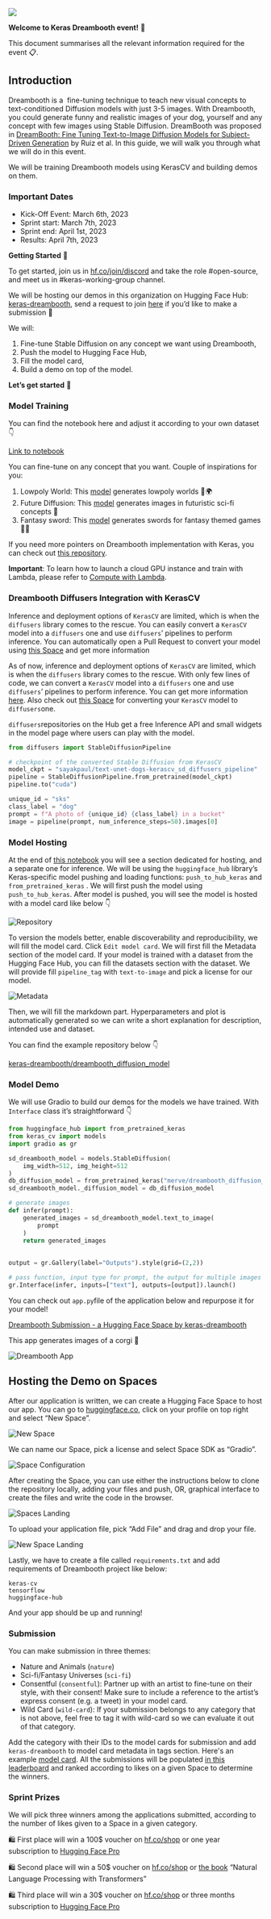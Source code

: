 
![](https://huggingface.co/spaces/keras-dreambooth/README/resolve/main/dreambooth.png)

**Welcome to Keras Dreambooth event!** 🤗 

This document summarises all the relevant information required for the event 📋.

## Introduction

Dreambooth is a  fine-tuning technique to teach new visual concepts to text-conditioned Diffusion models with just 3-5 images. With Dreambooth, you could generate funny and realistic images of your dog, yourself and any concept with few images using Stable Diffusion. 
DreamBooth was proposed in [DreamBooth: Fine Tuning Text-to-Image Diffusion Models for Subject-Driven Generation](https://arxiv.org/abs/2208.12242) by Ruiz et al.
In this guide, we will walk you through what we will do in this event.

We will be training Dreambooth models using KerasCV and building demos on them. 

### Important Dates

- Kick-Off Event: March 6th, 2023
- Sprint start: March 7th, 2023
- Sprint end: April 1st, 2023
- Results: April 7th, 2023


**Getting Started** 🚀 

To get started, join us in [hf.co/join/discord](http://hf.co/join/discord) and take the role #open-source, and meet us in #keras-working-group channel. 

We will be hosting our demos in this organization on Hugging Face Hub: [keras-dreambooth](https://huggingface.co/keras-dreambooth), send a request to join [here](https://huggingface.co/organizations/keras-dreambooth/share/RMocthadPgpxxUDHtAesrbBzieDLgUfPmv) if you’d like to make a submission 🙂


We will:

1. Fine-tune Stable Diffusion on any concept we want using Dreambooth,
2. Push the model to Hugging Face Hub,
3. Fill the model card,
4. Build a demo on top of the model.

**Let’s get started** 🚀 

### **Model Training**

You can find the notebook here and adjust it according to your own dataset 👇  

[Link to notebook](https://colab.research.google.com/drive/1Bh49YBYgaNc3X5aRzaMZNska4ErvU3lJ?usp=sharing) 

You can fine-tune on any concept that you want. Couple of inspirations for you: 

1. Lowpoly World: This [model](https://huggingface.co/MirageML/lowpoly-world) generates lowpoly worlds 🤯🌍
2. Future Diffusion: This [model](https://huggingface.co/nitrosocke/Future-Diffusion) generates images in futuristic sci-fi concepts 🤖
3. Fantasy sword: This [model](https://huggingface.co/MirageML/fantasy-sword) generates swords for fantasy themed games 🧙‍♂️

If you need more pointers on Dreambooth implementation with Keras, you can check out [this repository](https://github.com/sayakpaul/dreambooth-keras). 

**Important**: To learn how to launch a cloud GPU instance and train with Lambda, please refer to [Compute with Lambda](./compute-with-lambda.md).

### Dreambooth Diffusers Integration with KerasCV

Inference and deployment options of `KerasCV` are limited, which is when the `diffusers` library comes to the rescue. You can easily convert a `KerasCV` model into a `diffusers` one and use `diffusers`’ pipelines to perform inference. You can automatically open a Pull Request to convert your model using [this Space](https://huggingface.co/spaces/sayakpaul/convert-kerascv-sd-diffusers) and get more information

As of now, inference and deployment options of `KerasCV` are limited, which is when the `diffusers` library comes to the rescue. With only few lines of code, we can convert a `KerasCV` model into a `diffusers` one and use `diffusers`’ pipelines to perform inference. You can get more information [here](https://huggingface.co/docs/diffusers/main/en/using-diffusers/kerascv). Also check out [this Space](https://huggingface.co/spaces/sayakpaul/convert-kerascv-sd-diffusers) for converting your `KerasCV` model to `diffusers`one. 

`diffusers`repositories on the Hub get a free Inference API and small widgets in the model page where users can play with the model.

```python
from diffusers import StableDiffusionPipeline

# checkpoint of the converted Stable Diffusion from KerasCV
model_ckpt = "sayakpaul/text-unet-dogs-kerascv_sd_diffusers_pipeline"
pipeline = StableDiffusionPipeline.from_pretrained(model_ckpt)
pipeline.to("cuda")

unique_id = "sks"
class_label = "dog"
prompt = f"A photo of {unique_id} {class_label} in a bucket"
image = pipeline(prompt, num_inference_steps=50).images[0]
```

### Model Hosting

At the end of [this notebook](https://colab.research.google.com/drive/1Bh49YBYgaNc3X5aRzaMZNska4ErvU3lJ?usp=sharing) you will see a section dedicated for hosting, and a separate one for inference. We will be using the `huggingface_hub` library’s Keras-specific model pushing and loading functions: `push_to_hub_keras` and `from_pretrained_keras` . We will first push the model using `push_to_hub_keras`. After model is pushed, you will see the model is hosted with a model card like below 👇 

![Repository](https://huggingface.co/datasets/huggingface/documentation-images/resolve/main/dreamboothrepo.png)

To version the models better, enable discoverability and reproducibility, we will fill the model card.  Click `Edit model card`. We will first fill the Metadata section of the model card. If your model is trained with a dataset from the Hugging Face Hub, you can fill the datasets section with the dataset. We will provide fill `pipeline_tag` with `text-to-image` and pick a license for our model. 

![Metadata](https://huggingface.co/datasets/huggingface/documentation-images/resolve/main/dreambooth-etadata.png)

Then, we will fill the markdown part. Hyperparameters and plot is automatically generated so we can write a short explanation for description, intended use and dataset.


You can find the example repository below 👇 

[keras-dreambooth/dreambooth_diffusion_model](https://huggingface.co/keras-dreambooth/dreambooth_diffusion_model)

### Model Demo

We will use Gradio to build our demos for the models we have trained. With `Interface` class it’s straightforward 👇  

```python
from huggingface_hub import from_pretrained_keras
from keras_cv import models
import gradio as gr

sd_dreambooth_model = models.StableDiffusion(
    img_width=512, img_height=512
)
db_diffusion_model = from_pretrained_keras("merve/dreambooth_diffusion_model")
sd_dreambooth_model._diffusion_model = db_diffusion_model

# generate images
def infer(prompt):
    generated_images = sd_dreambooth_model.text_to_image(
        prompt
    )
    return generated_images 
    
    
output = gr.Gallery(label="Outputs").style(grid=(2,2))

# pass function, input type for prompt, the output for multiple images
gr.Interface(infer, inputs=["text"], outputs=[output]).launch()
```

You can check out `app.py`file of the application below and repurpose it for your model!

[Dreambooth Submission - a Hugging Face Space by keras-dreambooth](https://huggingface.co/spaces/keras-dreambooth/example-submission)

This app generates images of a corgi 🐶 

![Dreambooth App](https://huggingface.co/datasets/huggingface/documentation-images/resolve/main/dreambooth_corgi.png)

## Hosting the Demo on Spaces

After our application is written, we can create a Hugging Face Space to host our app. You can go to [huggingface.co](http://huggingface.co), click on your profile on top right and select “New Space”.

![New Space](https://huggingface.co/datasets/huggingface/documentation-images/resolve/main/new_space.png)


We can name our Space, pick a license and select Space SDK as “Gradio”. 

![Space Configuration](https://huggingface.co/datasets/huggingface/documentation-images/resolve/main/space_config.png)

After creating the Space, you can use either the instructions below to clone the repository locally, adding your files and push, OR, graphical interface to create the files and write the code in the browser.

![Spaces Landing](https://huggingface.co/datasets/huggingface/documentation-images/resolve/main/repository_landing.png)

To upload your application file, pick “Add File” and drag and drop your file.

![New Space Landing](https://huggingface.co/datasets/huggingface/documentation-images/resolve/main/add_file.png)

Lastly, we have to create a file called `requirements.txt` and add requirements of Dreambooth project like below: 

```
keras-cv
tensorflow
huggingface-hub
```

And your app should be up and running!

### Submission 

You can make submission in three themes: 

- Nature and Animals (`nature`)
- Sci-fi/Fantasy Universes (`sci-fi`)
- Consentful (`consentful`): Partner up with an artist to fine-tune on their style, with their consent! Make sure to include a reference to the artist’s express consent (e.g. a tweet) in your model card.
- Wild Card (`wild-card`): If your submission belongs to any category that is not above, feel free to tag it with wild-card so we can evaluate it out of that category.


Add the category with their IDs to the model cards for submission and add `keras-dreambooth` to model card metadata in tags section. Here's an example [model card](https://huggingface.co/spaces/keras-dreambooth/example-submission/blob/main/README.md). All the submissions will be populated [in this leaderboard](https://huggingface.co/spaces/keras-dreambooth/leaderboard) and ranked according to likes on a given Space to determine the winners.

### Sprint **Prizes**

We will pick three winners among the applications submitted, according to the number of likes given to a Space in a given category. 

🛍️ First place will win a 100$ voucher on [hf.co/shop](http://hf.co/shop) or one year subscription to [Hugging Face Pro](https://huggingface.co/pricing#pro)

🛍️ Second place will win a 50$ voucher on [hf.co/shop](http://hf.co/shop) or [the book](https://transformersbook.com/) “Natural Language Processing with Transformers”

🛍️ Third place will win a 30$ voucher on [hf.co/shop](http://hf.co/shop) or three months subscription to [Hugging Face Pro](https://huggingface.co/pricing#pro)

